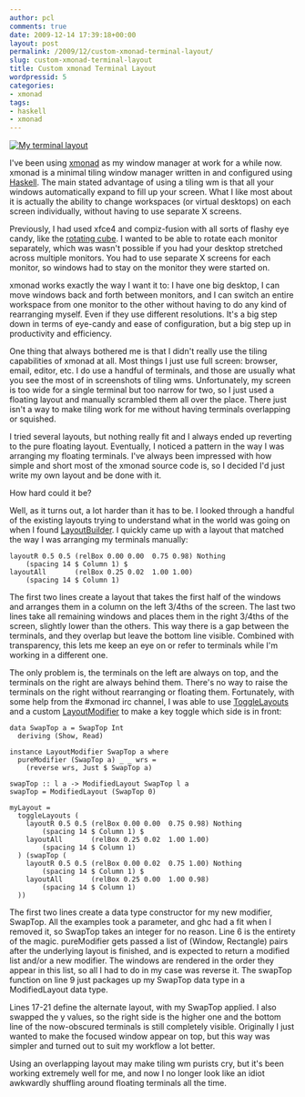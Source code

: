 ```yaml
---
author: pcl
comments: true
date: 2009-12-14 17:39:18+00:00
layout: post
permalink: /2009/12/custom-xmonad-terminal-layout/
slug: custom-xmonad-terminal-layout
title: Custom xmonad Terminal Layout
wordpressid: 5
categories:
- xmonad
tags:
- haskell
- xmonad
---
```


[![My terminal layout](http://blog.pclewis.com/wp-content/uploads/2009/12/xmonad-0e-300x225.jpg)](http://blog.pclewis.com/wp-content/uploads/2009/12/xmonad-0e.jpg)

I've been using [xmonad](http://xmonad.org/) as my window manager at work for a while now. xmonad is a minimal tiling window manager written in and configured using [Haskell](http://haskell.org/). The main stated advantage of using a tiling wm is that all your windows automatically expand to fill up your screen. What I like most about it is actually the ability to change workspaces (or virtual desktops) on each screen individually, without having to use separate X screens.

Previously, I had used xfce4 and compiz-fusion with all sorts of flashy eye candy, like the [rotating cube](http://www.youtube.com/watch?v=8JknAj1Vob8). I wanted to be able to rotate each monitor separately, which was wasn't possible if you had your desktop stretched across multiple monitors. You had to use separate X screens for each monitor, so windows had to stay on the monitor they were started on.

xmonad works exactly the way I want it to: I have one big desktop, I can move windows back and forth between monitors, and I can switch an entire workspace from one monitor to the other without having to do any kind of rearranging myself. Even if they use different resolutions. It's a big step down in terms of eye-candy and ease of configuration, but a big step up in productivity and efficiency.

One thing that always bothered me is that I didn't really use the tiling capabilities of xmonad at all. Most things I just use full screen: browser, email, editor, etc. I do use a handful of terminals, and those are usually what you see the most of in screenshots of tiling wms. Unfortunately, my screen is too wide for a single terminal but too narrow for two, so I just used a floating layout and manually scrambled them all over the place. There just isn't a way to make tiling work for me without having terminals overlapping or squished.

I tried several layouts, but nothing really fit and I always ended up reverting to the pure floating layout. Eventually, I noticed a pattern in the way I was arranging my floating terminals. I've always been impressed with how simple and short most of the xmonad source code is, so I decided I'd just write my own layout and be done with it.

How hard could it be?

<!-- more -->

Well, as it turns out, a lot harder than it has to be. I looked through a handful of the existing layouts trying to understand what in the world was going on when I found [LayoutBuilder](http://xmonad.org/xmonad-docs/xmonad-contrib/XMonad-Layout-LayoutBuilder.html). I quickly came up with a layout that matched the way I was arranging my terminals manually:

~~~
layoutR 0.5 0.5 (relBox 0.00 0.00  0.75 0.98) Nothing
    (spacing 14 $ Column 1) $
layoutAll       (relBox 0.25 0.02  1.00 1.00)
    (spacing 14 $ Column 1)
~~~

The first two lines create a layout that takes the first half of the windows and arranges them in a column on the left 3/4ths of the screen. The last two lines take all remaining windows and places them in the right 3/4ths of the screen, slightly lower than the others. This way there is a gap between the terminals, and they overlap but leave the bottom line visible. Combined with transparency, this lets me keep an eye on or refer to terminals while I'm working in a different one.

The only problem is, the terminals on the left are always on top, and the terminals on the right are always behind them. There's no way to raise the terminals on the right without rearranging or floating them. Fortunately, with some help from the #xmonad irc channel, I was able to use [ToggleLayouts](http://xmonad.org/xmonad-docs/xmonad-contrib/XMonad-Layout-ToggleLayouts.html) and a custom [LayoutModifier](http://xmonad.org/xmonad-docs/xmonad-contrib/XMonad-Layout-LayoutModifier.html) to make a key toggle which side is in front:

~~~
data SwapTop a = SwapTop Int
  deriving (Show, Read)

instance LayoutModifier SwapTop a where
  pureModifier (SwapTop a) _ _ wrs =
    (reverse wrs, Just $ SwapTop a)

swapTop :: l a -> ModifiedLayout SwapTop l a
swapTop = ModifiedLayout (SwapTop 0)

myLayout =
  toggleLayouts (
    layoutR 0.5 0.5 (relBox 0.00 0.00  0.75 0.98) Nothing
        (spacing 14 $ Column 1) $
    layoutAll       (relBox 0.25 0.02  1.00 1.00)
        (spacing 14 $ Column 1)
  ) (swapTop (
    layoutR 0.5 0.5 (relBox 0.00 0.02  0.75 1.00) Nothing
        (spacing 14 $ Column 1) $
    layoutAll       (relBox 0.25 0.00  1.00 0.98)
        (spacing 14 $ Column 1)
  ))
~~~

The first two lines create a data type constructor for my new modifier, SwapTop. All the examples took a parameter, and ghc had a fit when I removed it, so SwapTop takes an integer for no reason. Line 6 is the entirety of the magic. pureModifier gets passed a list of (Window, Rectangle) pairs after the underlying layout is finished, and is expected to return a modified list and/or a new modifier. The windows are rendered in the order they appear in this list, so all I had to do in my case was reverse it. The swapTop function on line 9 just packages up my SwapTop data type in a ModifiedLayout data type.

Lines 17-21 define the alternate layout, with my SwapTop applied. I also swapped the y values, so the right side is the higher one and the bottom line of the now-obscured terminals is still completely visible. Originally I just wanted to make the focused window appear on top, but this way was simpler and turned out to suit my workflow a lot better.

Using an overlapping layout may make tiling wm purists cry, but it's been working extremely well for me, and now I no longer look like an idiot awkwardly shuffling around floating terminals all the time.

